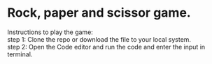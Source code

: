 # Rock, paper and scissor game.

Instructions to play the game:
<br>
 step 1: Clone the repo or download the file to your local system.
 <br>
 step 2: Open the Code editor and run the code and enter the input in terminal.